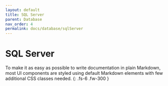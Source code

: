 ```yaml
---
layout: default
title: SQL Server
parent: Database
nav_order: 4
permalink: docs/database/sqlServer
---
```


# SQL Server

To make it as easy as possible to write documentation in plain Markdown, most UI components are styled using default Markdown elements with few additional CSS classes needed.
{: .fs-6 .fw-300 }
